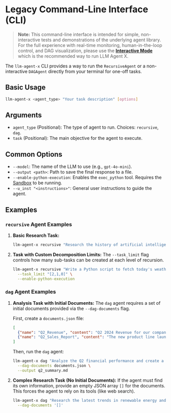# Legacy Command-Line Interface (CLI)

> **Note:** This command-line interface is intended for simple, non-interactive tests and demonstrations of the underlying agent library. For the full experience with real-time monitoring, human-in-the-loop control, and DAG visualization, please use the **[Interactive Mode](./interactive_mode.md)** which is the recommended way to run LLM Agent X.

The `llm-agent-x` CLI provides a way to run the `RecursiveAgent` or a non-interactive `DAGAgent` directly from your terminal for one-off tasks.

## Basic Usage

```sh
llm-agent-x <agent_type> "Your task description" [options]
```

## Arguments

-   `agent_type` (Positional): The type of agent to run. Choices: `recursive`, `dag`.
-   `task` (Positional): The main objective for the agent to execute.

## Common Options

-   `--model`: The name of the LLM to use (e.g., `gpt-4o-mini`).
-   `--output <path>`: Path to save the final response to a file.
-   `--enable-python-execution`: Enables the `exec_python` tool. Requires the [Sandbox](./sandbox.md) to be running.
-   `--u_inst "<instructions>"`: General user instructions to guide the agent.

## Examples

### `recursive` Agent Examples

1.  **Basic Research Task:**
    ```sh
    llm-agent-x recursive "Research the history of artificial intelligence, focusing on key breakthroughs."
    ```

2.  **Task with Custom Decomposition Limits:**
    The `--task_limit` flag controls how many sub-tasks can be created at each level of recursion.
    ```sh
    llm-agent-x recursive "Write a Python script to fetch today's weather from an API." \
      --task_limit "[2,1,0]" \
      --enable-python-execution
    ```

### `dag` Agent Examples

1.  **Analysis Task with Initial Documents:**
    The `dag` agent requires a set of initial documents provided via the `--dag-documents` flag.

    First, create a `documents.json` file:
    ```json
    [
      {"name": "Q2_Revenue", "content": "Q2 2024 Revenue for our company was $50M."},
      {"name": "Q2_Sales_Report", "content": "The new product line launched in Q2 accounted for 80% of sales growth."}
    ]
    ```

    Then, run the `dag` agent:
    ```sh
    llm-agent-x dag "Analyze the Q2 financial performance and create a summary for the board." \
      --dag-documents documents.json \
      --output q2_summary.md
    ```

2.  **Complex Research Task (No Initial Documents):**
    If the agent must find its own information, provide an empty JSON array `[]` for the documents. This forces the agent to rely on its tools (like web search).
    ```sh
    llm-agent-x dag "Research the latest trends in renewable energy and their economic impact." \
      --dag-documents '[]'
    ```